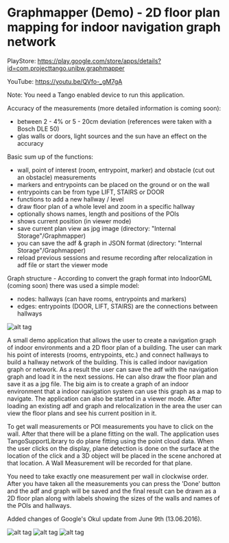 # Graphmapper (Demo) - 2D floor plan mapping for indoor navigation graph network

PlayStore: https://play.google.com/store/apps/details?id=com.projecttango.unibw.graphmapper

YouTube:   https://youtu.be/QVfo-_gM7gA

Note: You need a Tango enabled device to run this application.

Accuracy of the measurements (more detailed information is coming soon):
* between 2 - 4% or 5 - 20cm deviation (references were taken with a Bosch DLE 50)
* glas walls or doors, light sources and the sun have an effect on the accuracy

Basic sum up of the functions:
* wall, point of interest (room, entrypoint, marker) and obstacle (cut out an obstacle) measurements
* markers and entrypoints can be placed on the ground or on the wall
* entrypoints can be from type LIFT, STAIRS or DOOR
* functions to add a new hallway / level
* draw floor plan of a whole level and zoom in a specific hallway
* optionally shows names, length and positions of the POIs
* shows current position (in viewer mode)
* save current plan view as jpg image (directory: "Internal Storage"/Graphmapper)
* you can save the adf & graph in JSON format (directory: "Internal Storage"/Graphmapper)
* reload previous sessions and resume recording after relocalization in adf file or start the viewer mode

Graph structure - According to convert the graph format into IndoorGML (coming soon) there was used a simple model:
* nodes: hallways (can have rooms, entrypoints and markers)
* edges: entrypoints (DOOR, LIFT, STAIRS) are the connections between hallways

![alt tag](https://github.com/King-Konsto/graphmapper_demo/blob/master/Screenshot_2016-06-28-16-01-17.png)

A small demo application that allows the user to create a navigation graph of indoor environments 
and a 2D floor plan of a building. The user can mark his point of interests (rooms, entrypoints, etc.) 
and connect hallways to build a hallway network of the building. This is called indoor navigation graph or network. 
As a result the user can save the adf with the navigation graph and load it in the next sessions. 
He can also draw the floor plan and save it as a jpg file. The big aim is to create a graph of an 
indoor environment that a indoor navigation system can use this graph as a map to navigate. 
The application can also be started in a viewer mode. After loading an existing adf and graph and 
relocalization in the area the user can view the floor plans and see his current position in it.

 To get wall measurements or POI measurements you have to click on the wall. After that there will be a plane 
 fitting on the wall. The application uses TangoSupportLibrary to do plane fitting using the point cloud data. 
 When the user clicks on the display, plane detection is done on the surface at the location of 
 the click and a 3D object will be placed in the scene anchored at that location. A Wall Measurement 
 will be recorded for that plane.
 
 You need to take exactly one measurement per wall in clockwise order. After you have taken all the 
 measurements you can press the 'Done' button and the adf and graph will be saved and the final result 
 can be drawn as a 2D floor plan along with labels showing the sizes of the walls and names of the POIs 
 and hallways.
 
 Added changes of Google's Okul update from June 9th (13.06.2016).
 
 ![alt tag](https://github.com/King-Konsto/graphmapper_demo/blob/master/Screenshot_2016-06-28-16-01-37.png)
 ![alt tag](https://github.com/King-Konsto/graphmapper_demo/blob/master/Screenshot_2016-06-28-16-25-52.png)
 ![alt tag](https://github.com/King-Konsto/graphmapper_demo/blob/master/Screenshot_2016-06-28-16-26-21.png)
